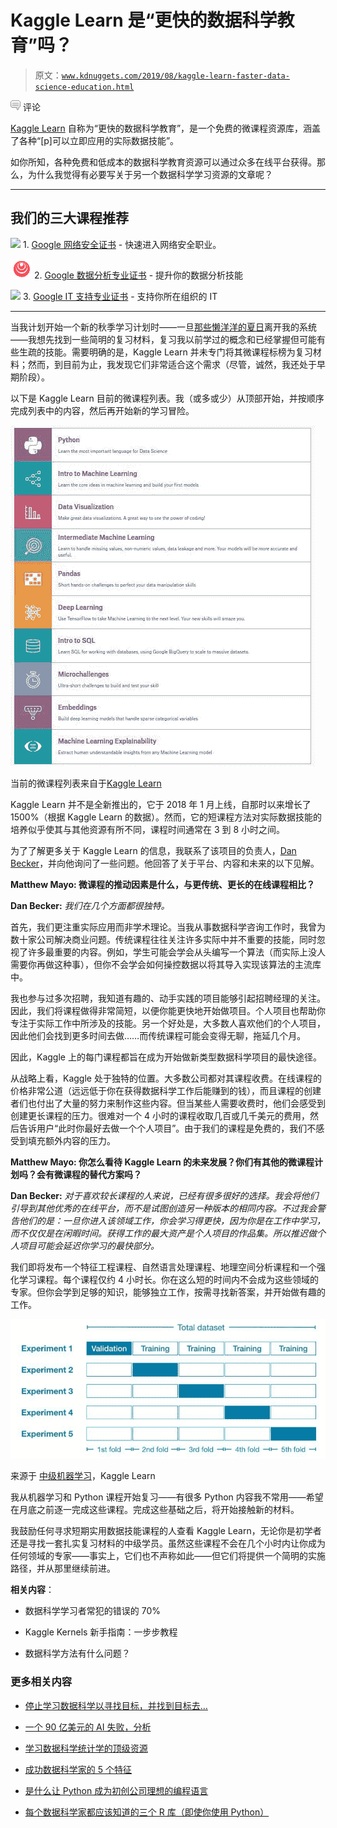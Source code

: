 # Kaggle Learn 是“更快的数据科学教育”吗？

> 原文：[`www.kdnuggets.com/2019/08/kaggle-learn-faster-data-science-education.html`](https://www.kdnuggets.com/2019/08/kaggle-learn-faster-data-science-education.html)

![c](img/3d9c022da2d331bb56691a9617b91b90.png) 评论

[Kaggle Learn](https://www.kaggle.com/learn/overview) 自称为“更快的数据科学教育”，是一个免费的微课程资源库，涵盖了各种“[p]可以立即应用的实际数据技能”。

如你所知，各种免费和低成本的数据科学教育资源可以通过众多在线平台获得。那么，为什么我觉得有必要写关于另一个数据科学学习资源的文章呢？

* * *

## 我们的三大课程推荐

![](img/0244c01ba9267c002ef39d4907e0b8fb.png) 1\. [Google 网络安全证书](https://www.kdnuggets.com/google-cybersecurity) - 快速进入网络安全职业。

![](img/e225c49c3c91745821c8c0368bf04711.png) 2\. [Google 数据分析专业证书](https://www.kdnuggets.com/google-data-analytics) - 提升你的数据分析技能

![](img/0244c01ba9267c002ef39d4907e0b8fb.png) 3\. [Google IT 支持专业证书](https://www.kdnuggets.com/google-itsupport) - 支持你所在组织的 IT

* * *

当我计划开始一个新的秋季学习计划时——一旦[那些懒洋洋的夏日](https://www.youtube.com/watch?v=IOV96BCAvZc)离开我的系统——我想先找到一些简明的复习材料，复习我以前学过的概念和已经掌握但可能有些生疏的技能。需要明确的是，Kaggle Learn 并未专门将其微课程标榜为复习材料；然而，到目前为止，我发现它们非常适合这个需求（尽管，诚然，我还处于早期阶段）。

以下是 Kaggle Learn 目前的微课程列表。我（或多或少）从顶部开始，并按顺序完成列表中的内容，然后再开始新的学习冒险。

![Figure](img/35bca29d07e44651b9b684fb22f77290.png)

当前的微课程列表来自于[Kaggle Learn](https://www.kaggle.com/learn/overview)

Kaggle Learn 并不是全新推出的，它于 2018 年 1 月上线，自那时以来增长了 1500%（根据 Kaggle Learn 的数据）。然而，它的短课程方法对实际数据技能的培养似乎使其与其他资源有所不同，课程时间通常在 3 到 8 小时之间。

为了了解更多关于 Kaggle Learn 的信息，我联系了该项目的负责人，[Dan Becker](https://twitter.com/dan_s_becker)，并向他询问了一些问题。他回答了关于平台、内容和未来的以下见解。

**Matthew Mayo: 微课程的推动因素是什么，与更传统、更长的在线课程相比？**

**Dan Becker:** *我们在几个方面都很独特。*

首先，我们更注重实际应用而非学术理论。当我从事数据科学咨询工作时，我曾为数十家公司解决商业问题。传统课程往往关注许多实际中并不重要的技能，同时忽视了许多最重要的内容。例如，学生可能会学会从头编写一个算法（而实际上没人需要你再做这种事），但你不会学会如何操控数据以将其导入实现该算法的主流库中。

我也参与过多次招聘，我知道有趣的、动手实践的项目能够引起招聘经理的关注。因此，我们将课程做得非常简短，以便你能更快地开始做项目。个人项目也帮助你专注于实际工作中所涉及的技能。另一个好处是，大多数人喜欢他们的个人项目，因此他们会找到更多时间去做……而传统课程可能会变得无聊，拖延几个月。

因此，Kaggle 上的每门课程都旨在成为开始做新类型数据科学项目的最快途径。

从战略上看，Kaggle 处于独特的位置。大多数公司都对其课程收费。在线课程的价格非常公道（远远低于你在获得数据科学工作后能赚到的钱），而且课程的创建者们也付出了大量的努力来制作这些内容。但当某些人需要收费时，他们会感受到创建更长课程的压力。很难对一个 4 小时的课程收取几百或几千美元的费用，然后告诉用户“此时你最好去做一个个人项目”。由于我们的课程是免费的，我们不感受到填充额外内容的压力。

**Matthew Mayo: 你怎么看待 Kaggle Learn 的未来发展？你们有其他的微课程计划吗？会有微课程的替代方案吗？**

**Dan Becker:** *对于喜欢较长课程的人来说，已经有很多很好的选择。我会将他们引导到其他优秀的在线平台，而不是试图创造另一种版本的相同内容。不过我会警告他们的是：一旦你进入该领域工作，你会学习得更快，因为你是在工作中学习，而不仅仅是在闲暇时间。获得工作的最大资产是个人项目的作品集。所以推迟做个人项目可能会延迟你学习的最快部分。*

我们即将发布一个特征工程课程、自然语言处理课程、地理空间分析课程和一个强化学习课程。每个课程仅约 4 小时长。你在这么短的时间内不会成为这些领域的专家。但你会学到足够的知识，能够独立工作，按需寻找新答案，并开始做有趣的工作。

![Figure](img/03b864e16fb0bfb67ffbb65b69735599.png)

来源于 [中级机器学习](https://www.kaggle.com/learn/intermediate-machine-learning)，Kaggle Learn

我从机器学习和 Python 课程开始复习——有很多 Python 内容我不常用——希望在月底之前逐一完成这些课程。完成这些基础之后，将开始接触新的材料。

我鼓励任何寻求短期实用数据技能课程的人查看 Kaggle Learn，无论你是初学者还是寻找一套扎实复习材料的中级学员。虽然这些课程不会在几个小时内让你成为任何领域的专家——事实上，它们也不声称如此——但它们将提供一个简明的实施路径，并从那里继续前进。

**相关内容**：

+   数据科学学习者常犯的错误的 70%

+   Kaggle Kernels 新手指南：一步步教程

+   数据科学方法有什么问题？

### 更多相关内容

+   [停止学习数据科学以寻找目标，并找到目标去…](https://www.kdnuggets.com/2021/12/stop-learning-data-science-find-purpose.html)

+   [一个 90 亿美元的 AI 失败，分析](https://www.kdnuggets.com/2021/12/9b-ai-failure-examined.html)

+   [学习数据科学统计学的顶级资源](https://www.kdnuggets.com/2021/12/springboard-top-resources-learn-data-science-statistics.html)

+   [成功数据科学家的 5 个特征](https://www.kdnuggets.com/2021/12/5-characteristics-successful-data-scientist.html)

+   [是什么让 Python 成为初创公司理想的编程语言](https://www.kdnuggets.com/2021/12/makes-python-ideal-programming-language-startups.html)

+   [每个数据科学家都应该知道的三个 R 库（即使你使用 Python）](https://www.kdnuggets.com/2021/12/three-r-libraries-every-data-scientist-know-even-python.html)
